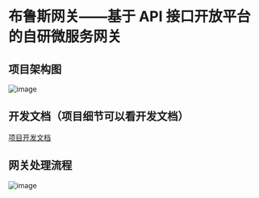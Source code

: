 # 布鲁斯网关——基于 API 接口开放平台的自研微服务网关
## 项目架构图
![image](https://github.com/DIDA-lJ/BlossomGateWay/assets/97254796/d9cb1e54-1ee0-4c24-b333-acd27e1f69b0)

## 开发文档（项目细节可以看开发文档）
<a href="https://www.yuque.com/zeovo-10k9s/lqwlrb/qyhycrlgwgvtag2a?singleDoc# 《BlossmGateWay 网关技术文档》">
项目开发文档
</a>


## 网关处理流程

![image](https://github.com/DIDA-lJ/BlossomGateWay/assets/97254796/5274487c-760a-4525-8ddc-e10bfb276222)
